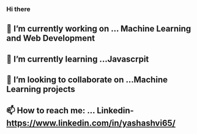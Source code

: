 ### Hi there 

## 🔭 I’m currently working on ... Machine Learning and Web Development
## 🌱 I’m currently learning ...Javascrpit
## 👯 I’m looking to collaborate on ...Machine Learning projects
## 📫 How to reach me: ...  Linkedin-https://www.linkedin.com/in/yashashvi65/
